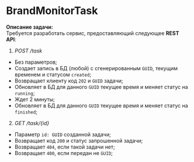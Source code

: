# BrandMonitorTask

**Описание задачи:**  
Требуется разработать сервис, предоставляющий следующее **REST API**:
1. *POST /task*  
* Без параметров;
* Создает запись в БД (любой) с сгенерированным `GUID`, текущим временем и статусом `created`;
* Возвращает клиенту код `202` и `GUID` задачи;
* Обновляет в БД для данного `GUID` текущее время и меняет статус на `running`;
* Ждет 2 минуты;
* Обновляет в БД для данного `GUID` текущее время и меняет статус на `finished`;

2. *GET /task/{id}*
* Параметр `id: GUID` созданной задачи;
* Возвращает код `200` и статус запрошенной задачи;
* Возвращает `404`, если такой задачи нет;
* Возвращает `400`, если передан не `GUID`;
